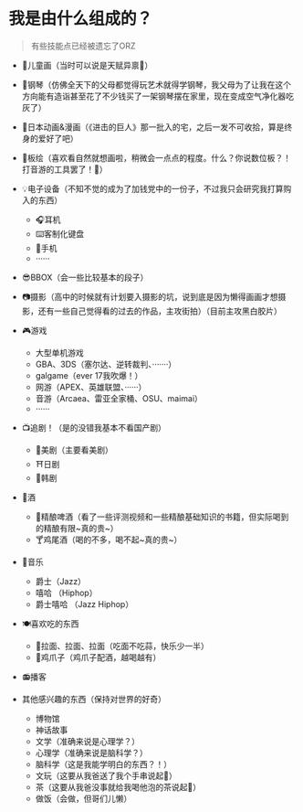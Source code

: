 # 我是由什么组成的？

>  有些技能点已经被遗忘了ORZ

+ 🎨儿童画（当时可以说是天赋异禀👀）
+ 🎹钢琴（仿佛全天下的父母都觉得玩艺术就得学钢琴，我父母为了让我在这个方向能有造诣甚至花了不少钱买了一架钢琴摆在家里，现在变成空气净化器吃灰了）
+ 🍡日本动画&漫画（《进击的巨人》那一批入的宅，之后一发不可收拾，算是终身的爱好了吧）
+ 🎨板绘（喜欢看自然就想画啦，稍微会一点点的程度。什么？你说数位板？！打音游的工具罢了！🤪）
+ 💡电子设备（不知不觉的成为了加钱党中的一份子，不过我只会研究我打算购入的东西）

  + 🎧耳机
  + ⌨️客制化键盘
  + 📱手机
  + ······
+ 😎BBOX（会一些比较基本的段子）
+ 📷摄影（高中的时候就有计划要入摄影的坑，说到底是因为懒得画画才想摄影，还有一些自己觉得看的过去的作品，主攻街拍）（目前主攻黑白胶片）
+ 🎮游戏

  + 大型单机游戏
  + GBA、3DS（塞尔达、逆转裁判、·······）
  + galgame（ever 17我吹爆！）
  + 网游（APEX、英雄联盟、······）
  + 音游（Arcaea、雷亚全家桶、OSU、maimai）
  + ······
+ 📺追剧！（是的没错我基本不看国产剧）

  + 🗽美剧（主要看美剧）
  + ⛩️日剧
  + 👩韩剧
+ 🍻酒

  + 🍺精酿啤酒（看了一些评测视频和一些精酿基础知识的书籍，但实际喝到的精酿有限~真的贵~）
  + 🍸鸡尾酒（喝的不多，喝不起~真的贵~）
+ 🎵音乐
  + 爵士（Jazz）
  + 嘻哈 （Hiphop）
  + 爵士嘻哈 （Jazz Hiphop）
+ 🍽️喜欢吃的东西

  + 🍜拉面、拉面、拉面（吃面不吃蒜，快乐少一半）
  + 🐔鸡爪子（鸡爪子配酒，越喝越有）
+ 📻播客
+ 其他感兴趣的东西（保持对世界的好奇）

  + 博物馆
  + 神话故事
  + 文学（准确来说是心理学？）
  + 心理学（准确来说是脑科学？）
  + 脑科学（这是我能学明白的东西？！）
  + 文玩（这要从我爸送了我个手串说起🍵）
  + 茶（这要从我爸没事就给我喝他泡的茶说起🍵）
  + 做饭（会做，但哥们儿懒）
